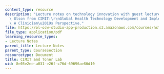 ```yaml
---
content_type: resource
description: "Lecture notes on technology innovation with guest lecturer Kristian\
  \ Olson from CIMIT:\r\nGlobal Health Technology Development and Implementation:\
  \ A Clinician\u2019s Perspective."
file: https://ol-ocw-studio-app-production.s3.amazonaws.com/courses/hst-939-designing-and-sustaining-technology-innovation-for-global-health-practice-spring-2008/8e05e2eea031e26fc76d69696ae86d10_lecture12.pdf
file_type: application/pdf
learning_resource_types:
- Lecture Notes
parent_title: Lecture Notes
parent_type: CourseSection
resourcetype: Document
title: CIMIT and Toner Lab
uid: 8e05e2ee-a031-e26f-c76d-69696ae86d10
---
```

